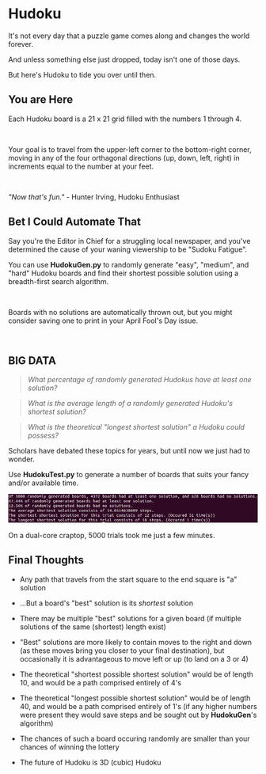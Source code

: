 # Hudoku
It's not every day that a puzzle game comes along and changes the world forever.

And unless something else just dropped, today isn't one of those days.

But here's Hudoku to tide you over until then.

## You are Here

Each Hudoku board is a 21 x 21 grid filled with the numbers 1 through 4.

<img src="">

Your goal is to travel from the upper-left corner to the bottom-right corner, moving in any of the four orthagonal directions (up, down, left, right) in increments equal to the number at your feet.

<img src="">

_"Now that's fun."_ - Hunter Irving, Hudoku Enthusiast

## Bet I Could Automate That

Say you're the Editor in Chief for a struggling local newspaper, and you've determined the cause of your waning viewership to be "Sudoku Fatigue".

You can use __HudokuGen.py__ to randomly generate "easy", "medium", and "hard" Hudoku boards and find their shortest possible solution using a breadth-first search algorithm.

<img src="">

Boards with no solutions are automatically thrown out, but you might consider saving one to print in your April Fool's Day issue.

<img src="">

## BIG DATA

> _What percentage of randomly generated Hudokus have at least one solution?_

> _What is the average length of a randomly generated Hudoku's shortest solution?_

> _What is the theoretical "longest shortest solution" a Hudoku could possess?_

Scholars have debated these topics for years, but until now we just had to wonder.

Use __HudokuTest.py__ to generate a number of boards that suits your fancy and/or available time.

<img src="https://github.com/hunterirving/Hudoku/blob/master/testresults.png">

On a dual-core craptop, 5000 trials took me just a few minutes.

## Final Thoughts

- Any path that travels from the start square to the end square is "a" solution
- ...But a board's "best" solution is its _shortest_ solution
- There may be multiple "best" solutions for a given board (if multiple solutions of the same (shortest) length exist)
- "Best" solutions are more likely to contain moves to the right and down (as these moves bring you closer to your final destination), but occasionally it is advantageous to move left or up (to land on a 3 or 4)
- The theoretical "shortest possible shortest solution" would be of length 10, and would be a path comprised entirely of 4's
- The theoretical "longest possible shortest solution"  would be of length 40, and would be a path comprised entirely of 1's (if any higher numbers were present they would save steps and be sought out by __HudokuGen__'s algorithm)
- The chances of such a board occuring randomly are smaller than your chances of winning the lottery

- The future of Hudoku is 3D (cubic) Hudoku
